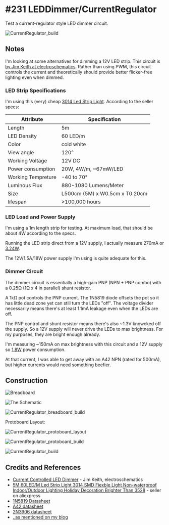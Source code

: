 # #231 LEDDimmer/CurrentRegulator

Test a current-regulator style LED dimmer circuit.

![CurrentRegulator_build](./assets/CurrentRegulator_build.jpg?raw=true)


## Notes

I'm looking at some alternatives for dimming a 12V LED strip.
This circuit is
[by Jim Keith at electroschematics](http://www.electroschematics.com/9256/led-dimmer-control/).
Rather than using PWM, this circuit controls the current and theoretically should provide
better flicker-free lighting even when dimmed.

### LED Strip Specifications

I'm using this (very) cheap [3014 Led Strip Light](https://www.aliexpress.com/item/5M-60LED-M-Led-Strip-Light-3014-SMD-Fiexble-Light-Non-waterproof-Indoor-Outdoor-Lighting-Holiday/32287328315.html). According to the seller specs:

| Attribute          | Specification                  |
|--------------------|--------------------------------|
| Length             | 5m                             |
| LED Density        | 60 LED/m                       |
| Color              | cold white                     |
| View angle         | 120°                           |
| Working Voltage    | 12V DC                         |
| Power consumption  | 20W, 4W/m, ~67mW/LED           |
| Working Tempreture | -40 to 70°                     |
| Luminous Flux      | 880-1080 Lumens/Meter          |
| Size               | L500cm (5M) x W0.5cm x T0.20cm |
| lifespan           | >100,000 hours                 |


### LED Load and Power Supply

I'm using a 1m length strip for testing. At maximum load, that should be about 4W according to the specs.

Running the LED strip direct from a 12V supply, I actually measure 270mA or [3.24W](https://www.wolframalpha.com/input/?i=12V*270mA).

The 12V/1.5A/18W power supply I'm using is quite adequate for this.

### Dimmer Circuit

The dimmer circuit is essentially a high-gain PNP (NPN + PNP combo) with a 0.25Ω (1Ω x 4 in parallel) shunt resistor.

A 1kΩ pot controls the PNP current. The 1N5819 diode offsets the pot so it has little dead zone yet can still turn the LEDs "off".
The voltage divider necessarily means there's at least 1.1mA leakage even when the LEDs are off.

The PNP control and shunt resistor means there's also ~1.3V knowcked off the supply. So a 12V supply will
never drive the LEDs to max brightness. For my purposes, they are bright enough already.

I'm measuring ~150mA on max brightness with this circuit and a 12V supply so [1.8W](https://www.wolframalpha.com/input/?i=12V*150mA)
power consumption.

At that current, I was able to get away with an A42 NPN (rated for 500mA), but higher currents would need something beefier.


## Construction

![Breadboard](./assets/CurrentRegulator_bb.jpg?raw=true)

![The Schematic](./assets/CurrentRegulator_schematic.jpg?raw=true)

![CurrentRegulator_breadboard_build](./assets/CurrentRegulator_breadboard_build.jpg?raw=true)

Protoboard Layout:

![CurrentRegulator_protoboard_layout](./assets/CurrentRegulator_protoboard_layout.jpg?raw=true)

![CurrentRegulator_protoboard_build](./assets/CurrentRegulator_protoboard_build.jpg?raw=true)

![CurrentRegulator_build](./assets/CurrentRegulator_build.jpg?raw=true)


## Credits and References
* [Current Controlled LED Dimmer](http://www.electroschematics.com/9256/led-dimmer-control/) - Jim Keith, electroschematics
* [5M 60LED/M Led Strip Light 3014 SMD Fiexble Light Non-waterproof Indoor/Outdoor Lighting Holiday Decoration Brighter Than 3528](https://www.aliexpress.com/item/5M-60LED-M-Led-Strip-Light-3014-SMD-Fiexble-Light-Non-waterproof-Indoor-Outdoor-Lighting-Holiday/32287328315.html) - seller on aliexpress
* [1N5819 Datasheet](https://www.futurlec.com/Diodes/1N5819.shtml)
* [A42 datasheet](http://www.alldatasheet.com/datasheet-pdf/pdf/138719/JIANGSU/A42.html)
* [2N3906 datasheet](https://www.futurlec.com/Transistors/2N3906.shtml)
* [..as mentioned on my blog](https://blog.tardate.com/2017/01/leap231-led-dimmer.html)

